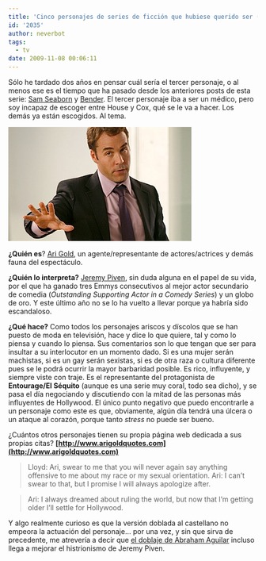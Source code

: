 ```yaml
---
title: 'Cinco personajes de series de ficción que hubiese querido ser (tres): Ari Gold'
id: '2035'
author: neverbot
tags:
  - tv
date: 2009-11-08 00:06:11
---
```


Sólo he tardado dos años en pensar cuál sería el tercer personaje, o al menos ese es el tiempo que ha pasado desde los anteriores posts de esta serie: [Sam Seaborn](/cinco-personajes-de-series-de-ficcion-que-hubiese-querido-ser-uno-sam-seaborn/) y [Bender](/cinco-personajes-de-series-de-ficcion-que-hubiese-querido-ser-dos-bender/). El tercer personaje iba a ser un médico, pero soy incapaz de escoger entre House y Cox, qué se le va a hacer. Los demás ya están escogidos. Al tema.

![200911072343.jpg](./cinco-personajes-de-series-de-ficcion-que-hubiese-querido-ser-tres-ari-gold/200911072343.jpg)

**¿Quién es**? [Ari Gold](http://en.wikipedia.org/wiki/Ari_Gold_%28Entourage%29), un agente/representante de actores/actrices y demás fauna del espectáculo.

**¿Quién lo interpreta?** [Jeremy Piven](http://en.wikipedia.org/wiki/Jeremy_Piven), sin duda alguna en el papel de su vida, por el que ha ganado tres Emmys consecutivos al mejor actor secundario de comedia (_Outstanding Supporting Actor in a Comedy Series_) y un globo de oro. Y este último año no se lo ha vuelto a llevar porque ya habría sido escandaloso.

**¿Qué hace?** Como todos los personajes ariscos y díscolos que se han puesto de moda en televisión, hace y dice lo que quiere, tal y como lo piensa y cuando lo piensa. Sus comentarios son lo que tengan que ser para insultar a su interlocutor en un momento dado. Si es una mujer serán machistas, si es un gay serán sexistas, si es de otra raza o cultura diferente pues se le podrá ocurrir la mayor barbaridad posible. Es rico, influyente, y siempre viste con traje. Es el representante del protagonista de **Entourage/El Séquito** (aunque es una serie muy coral, todo sea dicho), y se pasa el día negociando y discutiendo con la mitad de las personas más influyentes de Hollywood. El único punto negativo que puedo encontrarle a un personaje como este es que, obviamente, algún día tendrá una úlcera o un ataque al corazón, porque tanto _stress_ no puede ser bueno.

¿Cuántos otros personajes tienen su propia página web dedicada a sus propias citas? **[http://www.arigoldquotes.com](http://www.arigoldquotes.com)**

> Lloyd: Ari, swear to me that you will never again say anything offensive to me about my race or my sexual orientation.
  Ari: I can’t swear to that, but I promise I will always apologize after.  

> Ari: I always dreamed about ruling the world, but now that I’m getting older I’ll settle for Hollywood.

Y algo realmente curioso es que la versión doblada al castellano no empeora la actuación del personaje... por una vez, y sin que sirva de precedente, me atrevería a decir que [el doblaje de Abraham Aguilar](http://www.eldoblaje.com/datos/FichaPelicula.asp?id=9514) incluso llega a mejorar el histrionismo de Jeremy Piven.
